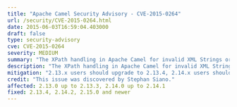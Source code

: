 ```yaml
---
title: "Apache Camel Security Advisory - CVE-2015-0264"
url: /security/CVE-2015-0264.html
date: 2015-06-03T16:59:04.403000
draft: false
type: security-advisory
cve: CVE-2015-0264
severity: MEDIUM
summary: "The XPath handling in Apache Camel for invalid XML Strings or invalid XML GenericFile objects allows remote attackers to read arbitrary files via an XML External Entity (XXE) declaration. The XML External Entity (XXE) will be resolved before the Exception is thrown."
description: "The XPath handling in Apache Camel for invalid XML Strings or invalid XML GenericFile objects allows remote attackers to read arbitrary files via an XML External Entity (XXE) declaration. The XML External Entity (XXE) will be resolved before the Exception is thrown."
mitigation: "2.13.x users should upgrade to 2.13.4, 2.14.x users should upgrade to 2.14.2. This patch will be included from Camel 2.15.0: https://git-wip-us.apache.org/repos/asf?p=camel.git;a=commitdiff;h=1df559649a96a1ca0368373387e542f46e4820da"
credit: "This issue was discovered by Stephan Siano."
affected: 2.13.0 up to 2.13.3, 2.14.0 up to 2.14.1
fixed: 2.13.4, 2.14.2, 2.15.0 and newer
---
```

